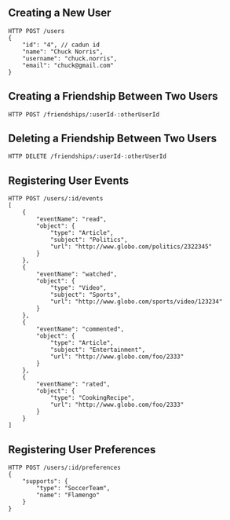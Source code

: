 ## Creating a New User

```
HTTP POST /users
{
    "id": "4", // cadun id
    "name": "Chuck Norris",
    "username": "chuck.norris",
    "email": "chuck@gmail.com"
}
```


## Creating a Friendship Between Two Users

```
HTTP POST /friendships/:userId-:otherUserId
```


## Deleting a Friendship Between Two Users

```
HTTP DELETE /friendships/:userId-:otherUserId
```


## Registering User Events

```
HTTP POST /users/:id/events
[
    {
        "eventName": "read",
        "object": {
            "type": "Article",
            "subject": "Politics",
            "url": "http://www.globo.com/politics/2322345"
        }
    },
    {
        "eventName": "watched",
        "object": {
            "type": "Video",
            "subject": "Sports",
            "url": "http://www.globo.com/sports/video/123234"
        }
    },
    {
        "eventName": "commented",
        "object": {
            "type": "Article",
            "subject": "Entertainment",
            "url": "http://www.globo.com/foo/2333"
        }
    },
    {
        "eventName": "rated",
        "object": {
            "type": "CookingRecipe",
            "url": "http://www.globo.com/foo/2333"
        }
    }
]
```


## Registering User Preferences

```
HTTP POST /users/:id/preferences
{
    "supports": {
        "type": "SoccerTeam",
        "name": "Flamengo"
    }
}
```